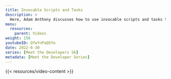 ```yaml
---
title: Invocable Scripts and Tasks
description: >
  Here, Adam Anthony discusses how to use invocable scripts and tasks together in InfluxDB to streamline processes and create more efficient applications.
menu:
  resources:
    parent: Videos
weight: 156
youtubeID: QfwYnPaQ5Yo
date: 2022-6-30
series: [Meet the Developers S6]
metadata: [Meet the Developer Series]
---
```


{{< resources/video-content >}}

